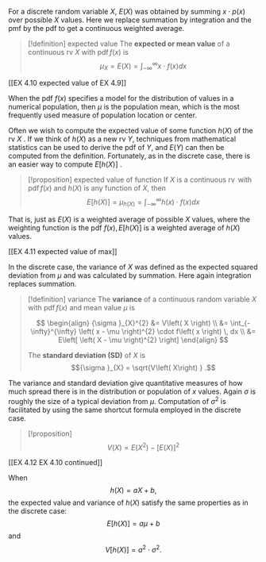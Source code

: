 For a discrete random variable $X$, $E\left( X\right)$ was obtained by summing $x \cdot p\left( x\right)$ over possible $X$ values. 
Here we replace summation by integration and the pmf by the pdf to get a continuous weighted average.

> [!definition] expected value
> The **expected or mean value** of a continuous rv $X$ with $\operatorname{pdf}f\left( x\right)$ is
> $$
> {\mu }_{X} = E\left( X\right) = {\int }_{-\infty }^{\infty }x \cdot f\left( x\right) {dx}
> $$

[[EX 4.10 expected value of EX 4.9]]

When the pdf $f\left( x\right)$ specifies a model for the distribution of values in a numerical population, then $\mu$ is the population mean, which is the most frequently used measure of population location or center.

Often we wish to compute the expected value of some function $h\left( X\right)$ of the rv $X$ . 
If we think of $h\left( X\right)$ as a new rv $Y$, techniques from mathematical statistics can be used to derive the pdf of $Y$, and $E\left( Y\right)$ can then be computed from the definition. 
Fortunately, as in the discrete case, there is an easier way to compute $E\left\lbrack {h\left( X\right) }\right\rbrack$ .

> [!proposition] expected value of function
> If $X$ is a continuous $\operatorname{rv}$ with $\operatorname{pdf}f\left( x\right)$ and $h\left( X\right)$ is any function of $X$, then
> $$
> E\left\lbrack {h\left( X\right) }\right\rbrack = {\mu }_{h\left( X\right) } = {\int }_{-\infty }^{\infty }h\left( x\right) \cdot f\left( x\right) {dx}
> $$

That is, just as $E\left( X\right)$ is a weighted average of possible $X$ values, where the weighting function is the pdf $f\left( x\right) , E\left\lbrack {h\left( X\right) }\right\rbrack$ is a weighted average of $h\left( X\right)$ values.

[[EX 4.11 expected value of max]]

In the discrete case, the variance of $X$ was defined as the expected squared deviation from $\mu$ and was calculated by summation. 
Here again integration replaces summation.

> [!definition] variance
> The **variance** of a continuous random variable $X$ with $\operatorname{pdf}f\left( x\right)$ and mean value $\mu$ is
> 
> $$
> \begin{align}
>     {\sigma }_{X}^{2} &= V\left( X \right) \\
>     &= \int_{-\infty}^{\infty} \left( x - \mu \right)^{2} \cdot f\left( x \right) \, dx \\
>     &= E\left[ \left( X - \mu \right)^{2} \right]
> \end{align}
> $$
> 
> The **standard deviation (SD)** of $X$ is $${\sigma }_{X} = \sqrt{V\left( X\right) } .$$

The variance and standard deviation give quantitative measures of how much spread there is in the distribution or population of $x$ values. 
Again $\sigma$ is roughly the size of a typical deviation from $\mu$. 
Computation of ${\sigma }^{2}$ is facilitated by using the same shortcut formula employed in the discrete case.

> [!proposition]
> $$
> V\left( X\right) = E\left( {X}^{2}\right) - {\left\lbrack E\left( X\right) \right\rbrack }^{2}
> $$

[[EX 4.12 EX 4.10 continued]]

When $$h\left( X\right) = {aX} + b ,$$ the expected value and variance of $h\left( X\right)$ satisfy the same properties as in the discrete case:
$$E\left\lbrack {h\left( X\right) }\right\rbrack = {a\mu } + b$$ and $$V\left\lbrack {h\left( X\right) }\right\rbrack = {a}^{2} \cdot {\sigma }^{2} .$$